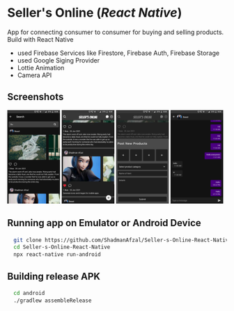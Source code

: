 # Seller's Online (*React Native*)

App for connecting consumer to consumer for buying and selling products.
Build with React Native
- used Firebase Services like Firestore, Firebase Auth, Firebase Storage
- used Google Siging Provider
- Lottie Animation
- Camera API



## Screenshots
<p float="left">
<img src="https://github.com/ShadmanAfzal/Seller-s-Online-React-Native-/blob/main/Screenshot/Screenshot.png" width="24%"/>
<img src="https://github.com/ShadmanAfzal/Seller-s-Online-React-Native-/blob/main/Screenshot/Screenshot1.png" width="24%"/>
<img src="https://github.com/ShadmanAfzal/Seller-s-Online-React-Native-/blob/main/Screenshot/Screenshot2.png" width="24%"/>
<img src="https://github.com/ShadmanAfzal/Seller-s-Online-React-Native-/blob/main/Screenshot/Screenshot3.png" width="24%"/>
</p>
  

## Running app on Emulator or Android Device 

```bash
  git clone https://github.com/ShadmanAfzal/Seller-s-Online-React-Native-.git
  cd Seller-s-Online-React-Native
  npx react-native run-android
```


## Building release APK 

```bash
  cd android
  ./gradlew assembleRelease
```
    
